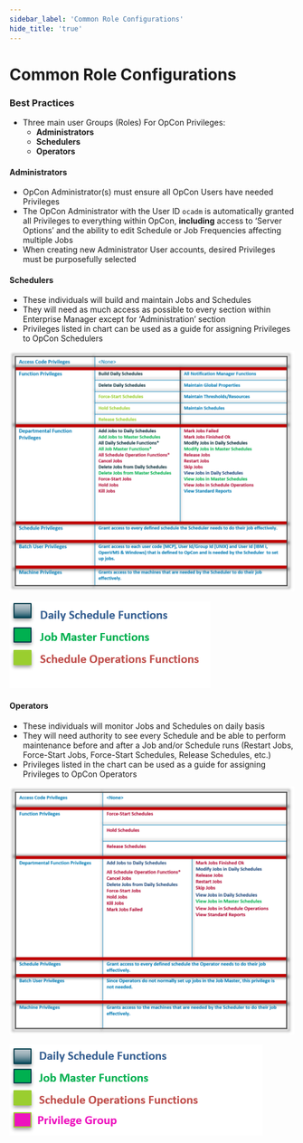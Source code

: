 ```yaml
---
sidebar_label: 'Common Role Configurations'
hide_title: 'true'
---
```


# Common Role Configurations

### Best Practices

* Three main user Groups (Roles) For OpCon Privileges:  
    * **Administrators**
    * **Schedulers**
    * **Operators**

#### Administrators

* OpCon Administrator(s) must ensure all OpCon Users have needed Privileges 
* The OpCon Administrator with the User ID ```ocadm``` is automatically granted all Privileges to everything within OpCon, **including** access to ‘Server Options’ and the ability to edit Schedule or Job Frequencies affecting multiple Jobs
* When creating new Administrator User accounts, desired Privileges must be purposefully selected

#### Schedulers

* These individuals will build and maintain Jobs and Schedules 
* They will need as much access as possible to every section within Enterprise Manager except for ‘Administration’ section 
* Privileges listed in chart can be used as a guide for assigning Privileges to OpCon Schedulers

![](../static/img/316-64377c7303aecb43e324bd34323ad13b.png)

![](../static/img/commonconfigs.png)

#### Operators

* These individuals will monitor Jobs and Schedules on daily basis 
* They will need authority to see every Schedule and be able to perform maintenance before and after a Job and/or Schedule runs (Restart Jobs, Force-Start Jobs, Force-Start Schedules, Release Schedules, etc.) 
* Privileges listed in the chart can be used as a guide for assigning Privileges to OpCon Operators

![](../static/img/318-fa792342afe6f0eaf5ecb20c5ff60c38.png)

![](../static/img/commonconfigs2.png)